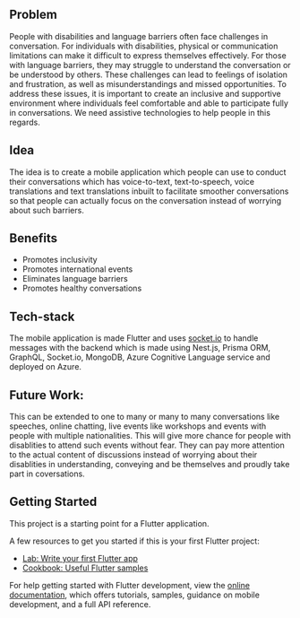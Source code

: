 ## Problem

People with disabilities and language barriers often face challenges in conversation. For individuals with disabilities, physical or communication limitations can make it difficult to express themselves effectively. For those with language barriers, they may struggle to understand the conversation or be understood by others. These challenges can lead to feelings of isolation and frustration, as well as misunderstandings and missed opportunities. To address these issues, it is important to create an inclusive and supportive environment where individuals feel comfortable and able to participate fully in conversations. We need assistive technologies to help people in this regards.

## Idea

The idea is to create a mobile application which people can use to conduct their conversations which has voice-to-text, text-to-speech, voice translations and text translations inbuilt to facilitate smoother conversations so that people can actually focus on the conversation instead of worrying about such barriers.

## Benefits

- Promotes inclusivity
- Promotes international events
- Eliminates language barriers
- Promotes healthy conversations

## Tech-stack

The mobile application is made Flutter and uses [socket.io](http://socket.io) to handle messages with the backend which is made using Nest.js, Prisma ORM, GraphQL, Socket.io, MongoDB, Azure Cognitive Language service and deployed on Azure.

## Future Work:

This can be extended to one to many or many to many conversations like speeches, online chatting, live events like workshops and events with people with multiple nationalities. This will give more chance for people with disablities to attend such events without fear. They can pay more attention to the actual content of discussions instead of worrying about their disablities in understanding, conveying and be themselves and proudly take part in coversations.
## Getting Started

This project is a starting point for a Flutter application.

A few resources to get you started if this is your first Flutter project:

- [Lab: Write your first Flutter app](https://docs.flutter.dev/get-started/codelab)
- [Cookbook: Useful Flutter samples](https://docs.flutter.dev/cookbook)

For help getting started with Flutter development, view the
[online documentation](https://docs.flutter.dev/), which offers tutorials,
samples, guidance on mobile development, and a full API reference.
